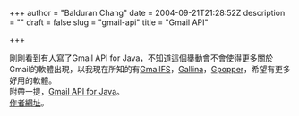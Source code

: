 +++
author = "Balduran Chang"
date = 2004-09-21T21:28:52Z
description = ""
draft = false
slug = "gmail-api"
title = "Gmail API"

+++


剛剛看到有人寫了Gmail API for Java，不知道這個舉動會不會使得更多關於Gmail的軟體出現，以我現在所知的有[GmailFS](http://richard.jones.name/google-hacks/gmail-filesystem/gmail-filesystem.html)，[Gallina](http://ion.gluch.org.mx/files/Hacks/gallina/)，[Gpopper](http://gnotify.com/gpopper/)，希望有更多好用的軟體。  
 附帶一提，[Gmail API for Java](http://g4j.sourceforge.net/)。  
[作者網址](http://www.siuying.net/articles/2004/09/16/295/)。

